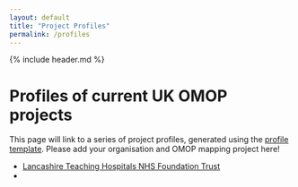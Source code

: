 ```yaml
---
layout: default
title: "Project Profiles"
permalink: /profiles
---
```

{% include header.md %}
# Profiles of current UK OMOP projects
This page will link to a series of project profiles, generated using the [profile template](profiles/profile_template.md). Please add your organisation and OMOP mapping project here!
- [Lancashire Teaching Hospitals NHS Foundation Trust](profiles/profile_lancs_teaching.md)
- 
